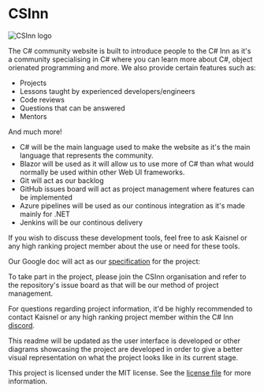 # CSInn

![CSInn logo](https://user-images.githubusercontent.com/40486932/58613730-2e613e00-82bf-11e9-95aa-f84b339ccbcd.png)

The C# community website is built to introduce people to the C# Inn as it's a community specialising in C# where you can learn more about
C#, object orienated programming and more. We also provide certain features such as:
- Projects
- Lessons taught by experienced developers/engineers
- Code reviews
- Questions that can be answered
- Mentors

And much more!

- C# will be the main language used to make the website as it's the main language that represents the community.
- Blazor will be used as it will allow us to use more of C# than what would normally be used within other Web UI frameworks.
- Git will act as our backlog
- GitHub issues board will act as project management where features can be implemented
- Azure pipelines will be used as our continous integration as it's made mainly for .NET
- Jenkins will be our continous delivery

If you wish to discuss these development tools, feel free to ask Kaisnel or any high ranking project member about the use or need for these tools.

Our Google doc will act as our [specification](https://docs.google.com/document/d/1USzxRzPjm1Gs2aI3mVR4uFf0GjdWn55gD-u3ezwEjdI/edit#heading=h.bko0h4vmadol) for the project:

To take part in the project, please join the CSInn organisation and refer to the repository's issue board as that will be our method of project management.

For questions regarding project information, it'd be highly recommended to contact Kaisnel or any high ranking project member within the C# Inn [discord](https://discordapp.com/invite/ZU6dqXg).

This readme will be updated as the user interface is developed or other diagrams showcasing the project are developed in order to give a
better visual representation on what the project looks like in its current stage.

This project is licensed under the MIT license. See the [license file](LICENSE) for more information.
